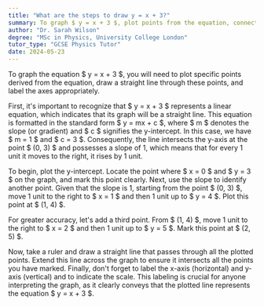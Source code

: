 ```yaml
---
title: "What are the steps to draw y = x + 3?"
summary: To graph $ y = x + 3 $, plot points from the equation, connect them with a line, and label the axes accordingly.
author: "Dr. Sarah Wilson"
degree: "MSc in Physics, University College London"
tutor_type: "GCSE Physics Tutor"
date: 2024-05-23
---
```


To graph the equation $ y = x + 3 $, you will need to plot specific points derived from the equation, draw a straight line through these points, and label the axes appropriately.

First, it's important to recognize that $ y = x + 3 $ represents a linear equation, which indicates that its graph will be a straight line. This equation is formatted in the standard form $ y = mx + c $, where $ m $ denotes the slope (or gradient) and $ c $ signifies the y-intercept. In this case, we have $ m = 1 $ and $ c = 3 $. Consequently, the line intersects the y-axis at the point $ (0, 3) $ and possesses a slope of 1, which means that for every 1 unit it moves to the right, it rises by 1 unit.

To begin, plot the y-intercept. Locate the point where $ x = 0 $ and $ y = 3 $ on the graph, and mark this point clearly. Next, use the slope to identify another point. Given that the slope is 1, starting from the point $ (0, 3) $, move 1 unit to the right to $ x = 1 $ and then 1 unit up to $ y = 4 $. Plot this point at $ (1, 4) $.

For greater accuracy, let's add a third point. From $ (1, 4) $, move 1 unit to the right to $ x = 2 $ and then 1 unit up to $ y = 5 $. Mark this point at $ (2, 5) $.

Now, take a ruler and draw a straight line that passes through all the plotted points. Extend this line across the graph to ensure it intersects all the points you have marked. Finally, don't forget to label the x-axis (horizontal) and y-axis (vertical) and to indicate the scale. This labeling is crucial for anyone interpreting the graph, as it clearly conveys that the plotted line represents the equation $ y = x + 3 $.
    